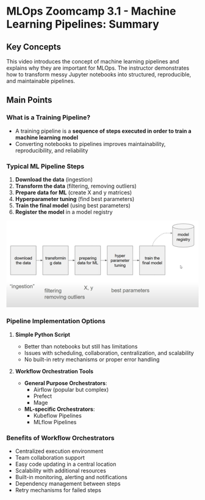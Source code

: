 # MLOps Zoomcamp 3.1 - Machine Learning Pipelines: Summary

## Key Concepts

This video introduces the concept of machine learning pipelines and explains why they are important for MLOps. The instructor demonstrates how to transform messy Jupyter notebooks into structured, reproducible, and maintainable pipelines.

## Main Points

### What is a Training Pipeline?
- A training pipeline is a **sequence of steps executed in order to train a machine learning model**
- Converting notebooks to pipelines improves maintainability, reproducibility, and reliability

### Typical ML Pipeline Steps
1. **Download the data** (ingestion)
2. **Transform the data** (filtering, removing outliers)
3. **Prepare data for ML** (create X and y matrices)
4. **Hyperparameter tuning** (find best parameters)
5. **Train the final model** (using best parameters)
6. **Register the model** in a model registry

![OrchestrationFlow](./imgs/OrchestrationFlow.png)

### Pipeline Implementation Options

1. **Simple Python Script**
   - Better than notebooks but still has limitations
   - Issues with scheduling, collaboration, centralization, and scalability
   - No built-in retry mechanisms or proper error handling

2. **Workflow Orchestration Tools**
   - **General Purpose Orchestrators**:
     - Airflow (popular but complex)
     - Prefect
     - Mage
   - **ML-specific Orchestrators**:
     - Kubeflow Pipelines
     - MLflow Pipelines

### Benefits of Workflow Orchestrators
- Centralized execution environment
- Team collaboration support
- Easy code updating in a central location
- Scalability with additional resources
- Built-in monitoring, alerting and notifications
- Dependency management between steps
- Retry mechanisms for failed steps